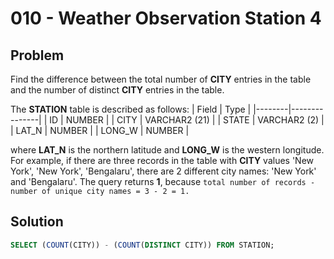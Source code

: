 # 010 - Weather Observation Station 4
## Problem

Find the difference between the total number of **CITY** entries in the table and the number of distinct **CITY** entries in the table.

The **STATION** table is described as follows:
| Field	 | Type          |
|--------|---------------|
| ID	   | NUMBER        |
| CITY	 | VARCHAR2 (21) |
| STATE	 | VARCHAR2 (2)  |
| LAT_N	 | NUMBER        |
| LONG_W | NUMBER        |

where **LAT_N** is the northern latitude and **LONG_W** is the western longitude.
For example, if there are three records in the table with **CITY** values 'New York', 'New York', 'Bengalaru', 
there are 2 different city names: 'New York' and 'Bengalaru'. The query returns **1**, because
`total number of records - number of unique city names = 3 - 2 = 1.`

## Solution
```sql
SELECT (COUNT(CITY)) - (COUNT(DISTINCT CITY)) FROM STATION;
```
